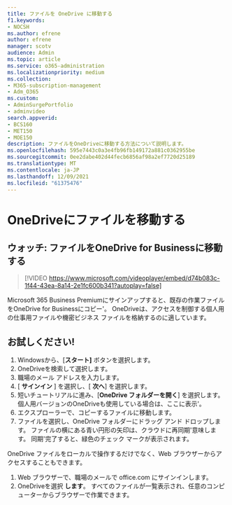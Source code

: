```yaml
---
title: ファイルを OneDrive に移動する
f1.keywords:
- NOCSH
ms.author: efrene
author: efrene
manager: scotv
audience: Admin
ms.topic: article
ms.service: o365-administration
ms.localizationpriority: medium
ms.collection:
- M365-subscription-management
- Adm_O365
ms.custom:
- AdminSurgePortfolio
- adminvideo
search.appverid:
- BCS160
- MET150
- MOE150
description: ファイルをOneDriveに移動する方法について説明します。
ms.openlocfilehash: 595e7443c0a3e4fb96fb149172a881c0362955be
ms.sourcegitcommit: 0ee2dabe402d44fecb6856af98a2ef7720d25189
ms.translationtype: MT
ms.contentlocale: ja-JP
ms.lasthandoff: 12/09/2021
ms.locfileid: "61375476"
---
```

# <a name="move-files-to-onedrive"></a>OneDriveにファイルを移動する

## <a name="watch-move-your-files-to-onedrive-for-business"></a>ウォッチ: ファイルをOneDrive for Businessに移動する

> [!VIDEO https://www.microsoft.com/videoplayer/embed/d74b083c-1f44-43ea-8a14-2e1fc600b341?autoplay=false]

Microsoft 365 Business Premiumにサインアップすると、既存の作業ファイルをOneDrive for Businessにコピー&#39;。 OneDriveは、アクセスを制御する個人用の仕事用ファイルや機密ビジネス ファイルを格納するのに適しています。

## <a name="try-it"></a>お試しください!

1. Windowsから、[**スタート]** ボタンを選択します。
2. OneDriveを検索して選択します。
3. 職場のメール アドレスを入力します。
4. [  **サインイン** ] を選択し、[  **次へ**] を選択します。
5. 短いチュートリアルに進み、[**OneDrive フォルダーを開く**] を選択します。 個人用バージョンのOneDriveも使用している場合は、ここに表示&#39;。
6. エクスプローラーで、コピーするファイルに移動します。
7. ファイルを選択し、OneDrive フォルダーにドラッグ アンド ドロップします。 ファイルの横にある青い円形の矢印は、クラウドに再同期&#39;意味します。 同期&#39;完了すると、緑色のチェック マークが表示されます。

OneDrive ファイルをローカルで操作するだけでなく、Web ブラウザーからアクセスすることもできます。

1. Web ブラウザーで、職場のメールで office.com にサインインします。
2. OneDriveを選択 **します**。 すべてのファイルが一覧表示され、任意のコンピューターからブラウザーで作業できます。
